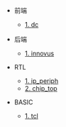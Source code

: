 <!-- 侧边栏 docs/_sidebar.md -->

- 前端
  - [1. dc](/frontend/design_compiler_synthesis.md)

- 后端
  - [1. innovus](/backend/innovus_procedure.md)

- RTL
  - [1. ip_periph](/rtl/ip_peripheral.md)
  - [2. chip_top](/rtl/chip_top.md)

- BASIC
  - [1. tcl](/basic/tcl.md)
<!-- 以下略 -->
